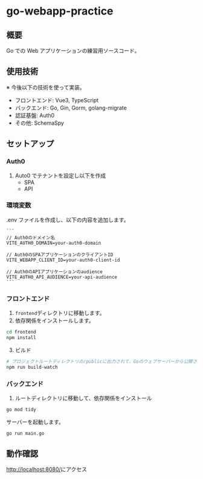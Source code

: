 # go-webapp-practice

## 概要

Go での Web アプリケーションの練習用ソースコード。

## 使用技術

※ 今後以下の技術を使って実装。

- フロントエンド: Vue3, TypeScript
- バックエンド: Go, Gin, Gorm, golang-migrate
- 認証基盤: Auth0
- その他: SchemaSpy

## セットアップ

### Auth0

1. Auto0 でテナントを設定し以下を作成
   - SPA
   - API

### 環境変数

.env ファイルを作成し、以下の内容を追加します。

    ```
    // Auth0のドメイン名
    VITE_AUTH0_DOMAIN=your-auth0-domain

    // Auth0のSPAアプリケーションのクライアントID
    VITE_WEBAPP_CLIENT_ID=your-auth0-client-id

    // Auth0のAPIアプリケーションのaudience
    VITE_AUTH0_API_AUDIENCE=your-api-audience
    ```

### フロントエンド

1. `frontend`ディレクトリに移動します。
2. 依存関係をインストールします。

```sh
cd frontend
npm install
```

3. ビルド

```sh
# プロジェクトルートディレクトリの/publicに出力されて、Goのウェブサーバーから公開される
npm run build-watch
```

### バックエンド

1. ルートディレクトリに移動して、依存関係をインストール

```sh
go mod tidy
```

サーバーを起動します。

```sh
go run main.go
```

## 動作確認

[http://localhost:8080/](http://localhost:8080/)にアクセス
